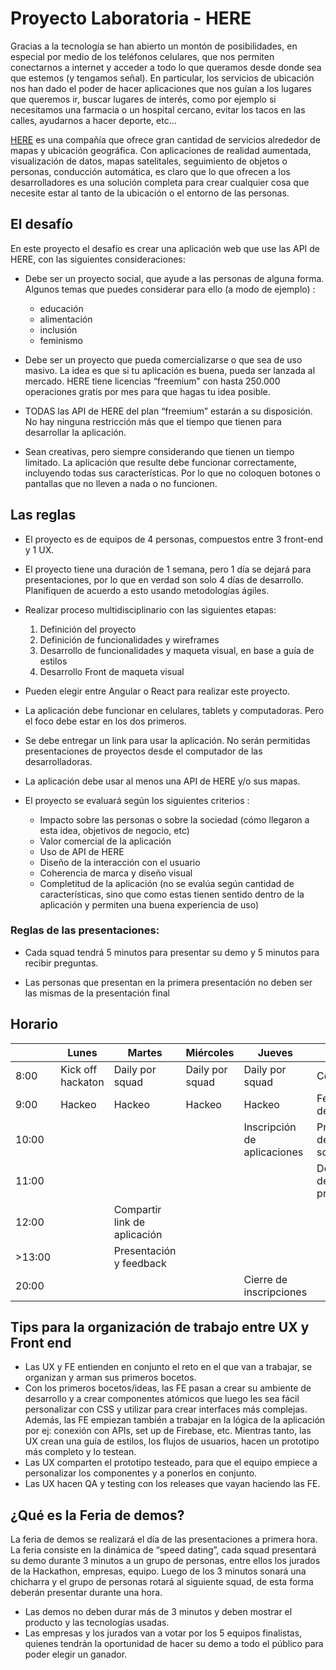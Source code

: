 # Proyecto Laboratoria - HERE

Gracias a la tecnología se han abierto un montón de posibilidades, en especial por medio de los teléfonos celulares, que nos permiten conectarnos a internet y acceder a todo lo que queramos desde donde sea que estemos (y tengamos señal). En particular, los servicios de ubicación nos han dado el poder de hacer aplicaciones que nos guían a los lugares que queremos ir, buscar lugares de interés, como por ejemplo si necesitamos una farmacia o un hospital cercano, evitar los tacos en las calles, ayudarnos a hacer deporte, etc…

[HERE](https://www.here.com/en) es una compañía que ofrece gran cantidad de servicios alrededor de mapas y ubicación geográfica. Con aplicaciones de realidad aumentada, visualización de datos, mapas satelitales, seguimiento de objetos o personas, conducción automática, es claro que lo que ofrecen a los desarrolladores es una solución completa para crear cualquier cosa que necesite estar al tanto de la ubicación o el entorno de las personas.

## El desafío

En este proyecto el desafío es crear una aplicación web que use las API de HERE, con las siguientes consideraciones: 

* Debe ser un proyecto social, que ayude a las personas de alguna forma. Algunos temas que puedes considerar para ello (a modo de ejemplo) : 
    * educación
    * alimentación 
    * inclusión 
    * feminismo

* Debe ser un proyecto que pueda comercializarse o que sea de uso masivo. La idea es que si tu aplicación es buena, pueda ser lanzada al mercado. HERE tiene licencias “freemium” con hasta 250.000 operaciones gratis por mes para que hagas tu idea posible.

* TODAS las API de HERE del plan “freemium” estarán a su disposición. No hay ninguna restricción más que el tiempo que tienen para desarrollar la aplicación.

* Sean creativas, pero siempre considerando que tienen un tiempo limitado. La aplicación que resulte debe funcionar correctamente, incluyendo todas sus características. Por lo que no coloquen botones o pantallas que no lleven a nada o no funcionen.

## Las reglas 

* El proyecto es de equipos de 4 personas, compuestos entre 3 front-end y 1 UX.

* El proyecto tiene una duración de 1 semana, pero 1 día se dejará para presentaciones, por lo que en verdad son solo 4 días de desarrollo. Planifiquen de acuerdo a esto usando metodologías ágiles.

* Realizar proceso multidisciplinario con las siguientes etapas:
    1. Definición del proyecto
    2. Definición de funcionalidades y wireframes
    3. Desarrollo de funcionalidades y maqueta visual, en base a guía de estilos
    4. Desarrollo Front de maqueta visual

* Pueden elegir entre Angular o React para realizar este proyecto.

* La aplicación debe funcionar en celulares, tablets y computadoras. Pero el foco debe estar en los dos primeros.

* Se debe entregar un link para usar la aplicación. No serán permitidas presentaciones de proyectos desde el computador de las desarrolladoras.

* La aplicación debe usar al menos una API de HERE y/o sus mapas.

* El proyecto se evaluará según los siguientes criterios : 
    - Impacto sobre las personas o sobre la sociedad (cómo llegaron a esta idea, objetivos de negocio, etc)
    - Valor comercial de la aplicación
    - Uso de API de HERE
    - Diseño de la interacción con el usuario
    - Coherencia de marca y diseño visual
    - Completitud de la aplicación (no se evalúa según cantidad de características, sino que como estas tienen sentido dentro de la aplicación y permiten una buena experiencia de uso)

### Reglas de las presentaciones: 
* Cada squad tendrá 5 minutos para presentar su demo y 5 minutos para recibir preguntas. 

* Las personas que presentan en la primera presentación no deben ser las mismas de la presentación final 


## Horario

|       |  Lunes            |  Martes                       | Miércoles         | Jueves                        | Viernes                               |
|------ | ------------------| ----------------------------- | ----------------- | ----------------------------- | ------------------------------------- |
| 8:00  | Kick off hackaton | Daily por squad               | Daily por squad   | Daily por squad               | Coffee break                          |
| 9:00  | Hackeo            | Hackeo                        | Hackeo            | Hackeo                        | Feria de demostraciones               |
| 10:00 |                   |                               |                   | Inscripción de aplicaciones   | Presentación de mejores squads        |
| 11:00 |                   |                               |                   |                               | Deliberación del jurado y premiación  |
| 12:00 |                   | Compartir link de aplicación  |                   |                               |                                       |
|>13:00 |                   | Presentación y feedback       |                   |                               |                                       |
| 20:00 |                   |                               |                   | Cierre de inscripciones       |                                       |

## Tips para la organización de trabajo entre UX y Front end

* Las UX y FE entienden en conjunto el reto en el que van a trabajar, se organizan y arman sus primeros bocetos.
* Con los primeros bocetos/ideas, las FE pasan a crear su ambiente de desarrollo y a crear componentes atómicos que luego les sea fácil personalizar con CSS y utilizar para crear interfaces más complejas. Además, las FE empiezan también a trabajar en la lógica de la aplicación por ej: conexión con APIs, set up de Firebase, etc. Mientras tanto, las UX crean una guía de estilos, los flujos de usuarios, hacen un prototipo más completo y lo testean.
* Las UX comparten el prototipo testeado, para que el equipo empiece a personalizar los componentes y a ponerlos en conjunto.
* Las UX hacen QA y testing con los releases que vayan haciendo las FE.

## ¿Qué es la Feria de demos?

La feria de demos se realizará el día de las presentaciones a primera hora. La feria consiste en la dinámica de “speed dating”, cada squad presentará su demo durante 3 minutos a un grupo de personas, entre ellos los jurados de la Hackathon, empresas, equipo. Luego de los 3 minutos sonará una chicharra y el grupo de personas rotará al siguiente squad, de esta forma deberán presentar durante una hora. 

* Las demos no deben durar más de 3 minutos y deben mostrar el producto y las tecnologías usadas.
* Las empresas y los jurados van a votar por los 5 equipos finalistas, quienes tendrán la oportunidad de hacer su demo a todo el público para poder elegir un ganador. 


